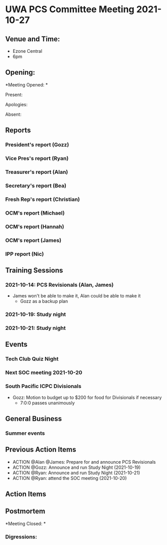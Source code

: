 # UWA PCS Committee Meeting 2021-10-27

## Venue and Time:
- Ezone Central
- 6pm 


## Opening: 

*Meeting Opened: * 

Present:

Apologies:

Absent:


## Reports

### President's report (Gozz)

### Vice Pres's report (Ryan)

### Treasurer's report (Alan)

### Secretary's report (Bea)

### Fresh Rep's report (Christian)

### OCM's report (Michael)

### OCM's report (Hannah)

### OCM's report (James)

### IPP report (Nic)



## Training Sessions


### 2021-10-14: PCS Revisionals (Alan, James)
- James won't be able to make it, Alan could be able to make it
    - Gozz as a backup plan
    
### 2021-10-19: Study night

### 2021-10-21: Study night

## Events

### Tech Club Quiz Night

### Next SOC meeting 2021-10-20

### South Pacific ICPC Divisionals
- Gozz: Motion to budget up to $200 for food for Divisionals if necessary
    - 7:0:0 passes unanimously


## General Business

### Summer events


## Previous Action Items
- ACTION @Alan @James: Prepare for and announce PCS Revisionals
- ACTION @Gozz: Announce and run Study Night (2021-10-19)
- ACTION @Ryan: Announce and run Study Night (2021-10-21)
- ACTION @Ryan: attend the SOC meeting (2021-10-20)

## Action Items



## Postmortem

*Meeting Closed: *

###  Digressions: 


